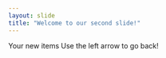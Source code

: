 ```yaml
---
layout: slide
title: "Welcome to our second slide!"
---
```

Your new items
Use the left arrow to go back!
